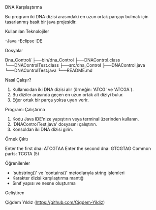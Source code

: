 DNA Karşılaştırma

Bu program iki DNA dizisi arasındaki en uzun ortak parçayı bulmak için tasarlanmış basit bir java projesidir. 

Kullanılan Teknolojiler

-Java
-Eclipse IDE

Dosyalar

Dna_Control/
├──bin/dna_Control
   ├──DNAControl.class
   └──DNAControlTest.class
├──src/dna_Control
   ├──DNAControl.java
   └──DNAControlTest.java
└──README.md

Nasıl Çalışır?

1. Kullanıcıdan iki DNA dizisi alır (örneğin: 'ATCG' ve 'ATCGA`).
2. Bu diziler arasında geçen en uzun ortak alt diziyi bulur.
3. Eğer ortak bir parça yoksa uyarı verir.

Programı Çalıştırma

1. Kodu Java IDE’nize yapıştırın veya terminal üzerinden kullanın.
2. 'DNAControlTest.java' dosyasını çalıştırın.
3. Konsoldan iki DNA dizisi girin.

Örnek Çıktı

Enter the first dna: ATCGTAA
Enter the second dna: GTCGTAG
Common parts: TCGTA (5)

Öğrenilenler

- 'substring()' ve 'contains()' metodlarıyla string işlemleri
- Karakter dizisi karşılaştırma mantığı
- Sınıf yapısı ve nesne oluşturma

Geliştiren

Çiğdem Yıldız (https://github.com/Cigdem-Yildiz)


